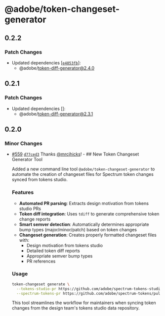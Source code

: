# @adobe/token-changeset-generator

## 0.2.2

### Patch Changes

- Updated dependencies [[`e4053fb`](https://github.com/adobe/spectrum-tokens/commit/e4053fb7a92c000c6c6efde1766766e8fa6aa0d2)]:
  - @adobe/token-diff-generator@2.4.0

## 0.2.1

### Patch Changes

- Updated dependencies []:
  - @adobe/token-diff-generator@2.3.1

## 0.2.0

### Minor Changes

- [#559](https://github.com/adobe/spectrum-tokens/pull/559) [`d77ced3`](https://github.com/adobe/spectrum-tokens/commit/d77ced33a56092e71a7d9d14c5768bb9bb295eeb) Thanks [@mrcjhicks](https://github.com/mrcjhicks)! - ## New Token Changeset Generator Tool

  Added a new command line tool `@adobe/token-changeset-generator` to automate the creation of changeset files for Spectrum token changes synced from tokens studio.

  ### Features
  - **Automated PR parsing**: Extracts design motivation from tokens studio PRs
  - **Token diff integration**: Uses `tdiff` to generate comprehensive token change reports
  - **Smart semver detection**: Automatically determines appropriate bump types (major/minor/patch) based on token changes
  - **Changeset generation**: Creates properly formatted changeset files with:
    - Design motivation from tokens studio
    - Detailed token diff reports
    - Appropriate semver bump types
    - PR references

  ### Usage

  ```bash
  token-changeset generate \
    --tokens-studio-pr https://github.com/adobe/spectrum-tokens-studio-data/pull/275 \
    --spectrum-tokens-pr https://github.com/adobe/spectrum-tokens/pull/559
  ```

  This tool streamlines the workflow for maintainers when syncing token changes from the design team's tokens studio data repository.
